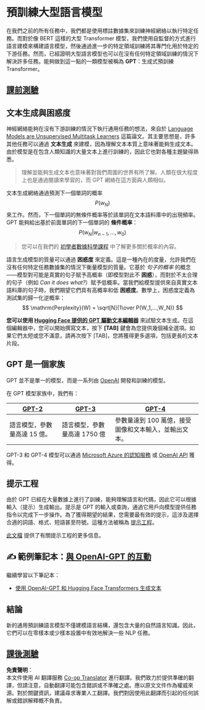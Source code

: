 <!--
CO_OP_TRANSLATOR_METADATA:
{
  "original_hash": "2efbb183384a50f0fc0cde02534d912f",
  "translation_date": "2025-08-24T21:50:39+00:00",
  "source_file": "lessons/5-NLP/20-LangModels/README.md",
  "language_code": "tw"
}
-->
# 預訓練大型語言模型

在我們之前的所有任務中，我們都是使用標註數據集來訓練神經網絡以執行特定任務。而對於像 BERT 這樣的大型 Transformer 模型，我們使用自監督的方式進行語言建模來構建語言模型，然後通過進一步的特定領域訓練將其專門化用於特定的下游任務。然而，已經證明大型語言模型也可以在沒有任何特定領域訓練的情況下解決許多任務。能夠做到這一點的一類模型被稱為 **GPT**：生成式預訓練 Transformer。

## [課前測驗](https://red-field-0a6ddfd03.1.azurestaticapps.net/quiz/120)

## 文本生成與困惑度

神經網絡能夠在沒有下游訓練的情況下執行通用任務的想法，來自於 [Language Models are Unsupervised Multitask Learners](https://cdn.openai.com/better-language-models/language_models_are_unsupervised_multitask_learners.pdf) 這篇論文。其主要思想是，許多其他任務可以通過 **文本生成** 來建模，因為理解文本本質上意味著能夠生成文本。由於模型是在包含人類知識的大量文本上進行訓練的，因此它也對各種主題變得熟悉。

> 理解並能夠生成文本也意味著對我們周圍的世界有所了解。人類在很大程度上也是通過閱讀來學習的，而 GPT 網絡在這方面與人類相似。

文本生成網絡通過預測下一個單詞的概率 $$P(w_N)$$ 來工作。然而，下一個單詞的無條件概率等於該單詞在文本語料庫中的出現頻率。GPT 能夠給出基於前面單詞的下一個單詞的 **條件概率**：$$P(w_N | w_{n-1}, ..., w_0)$$

> 您可以在我們的 [初學者數據科學課程](https://github.com/microsoft/Data-Science-For-Beginners/tree/main/1-Introduction/04-stats-and-probability) 中了解更多關於概率的內容。

語言生成模型的質量可以通過 **困惑度** 來定義。這是一種內在的度量，允許我們在沒有任何特定任務數據集的情況下衡量模型的質量。它基於 *句子的概率* 的概念——模型對可能是真實的句子賦予高概率（即模型對此不 **困惑**），而對於不太合理的句子（例如 *Can it does what?*）賦予低概率。當我們給模型提供來自真實文本語料庫的句子時，我們期望它們具有高概率和低 **困惑度**。數學上，困惑度定義為測試集的歸一化逆概率：
$$
\mathrm{Perplexity}(W) = \sqrt[N]{1\over P(W_1,...,W_N)}
$$ 

**您可以使用 [Hugging Face 提供的 GPT 驅動文本編輯器](https://transformer.huggingface.co/doc/gpt2-large)** 來試驗文本生成。在這個編輯器中，您可以開始撰寫文本，按下 **[TAB]** 鍵會為您提供幾個補全選項。如果它們太短或您不滿意，請再次按下 [TAB]，您將獲得更多選項，包括更長的文本片段。

## GPT 是一個家族

GPT 並不是單一的模型，而是一系列由 [OpenAI](https://openai.com) 開發和訓練的模型。

在 GPT 模型家族中，我們有：

| [GPT-2](https://huggingface.co/docs/transformers/model_doc/gpt2#openai-gpt2) | [GPT-3](https://openai.com/research/language-models-are-few-shot-learners) | [GPT-4](https://openai.com/gpt-4) |
| -- | -- | -- |
|語言模型，參數量高達 15 億。| 語言模型，參數量高達 1750 億 | 參數量達到 100 萬億，接受圖像和文本輸入，並輸出文本。|

GPT-3 和 GPT-4 模型可以通過 [Microsoft Azure 的認知服務](https://azure.microsoft.com/en-us/services/cognitive-services/openai-service/#overview?WT.mc_id=academic-77998-cacaste) 或 [OpenAI API](https://openai.com/api/) 獲得。

## 提示工程

由於 GPT 已經在大量數據上進行了訓練，能夠理解語言和代碼，因此它可以根據輸入（提示）生成輸出。提示是 GPT 的輸入或查詢，通過它用戶向模型提供任務指令以完成下一步操作。為了獲得期望的結果，您需要最有效的提示，這涉及選擇合適的詞語、格式、短語甚至符號。這種方法被稱為 [提示工程](https://learn.microsoft.com/en-us/shows/ai-show/the-basics-of-prompt-engineering-with-azure-openai-service?WT.mc_id=academic-77998-bethanycheum)。

[此文檔](https://learn.microsoft.com/en-us/semantic-kernel/prompt-engineering/?WT.mc_id=academic-77998-bethanycheum) 提供了有關提示工程的更多信息。

## ✍️ 範例筆記本：[與 OpenAI-GPT 的互動](../../../../../lessons/5-NLP/20-LangModels/GPT-PyTorch.ipynb)

繼續學習以下筆記本：

* [使用 OpenAI-GPT 和 Hugging Face Transformers 生成文本](../../../../../lessons/5-NLP/20-LangModels/GPT-PyTorch.ipynb)

## 結論

新的通用預訓練語言模型不僅建模語言結構，還包含大量的自然語言知識。因此，它們可以在零樣本或少樣本設置中有效地解決一些 NLP 任務。

## [課後測驗](https://red-field-0a6ddfd03.1.azurestaticapps.net/quiz/220)

**免責聲明**：  
本文件使用 AI 翻譯服務 [Co-op Translator](https://github.com/Azure/co-op-translator) 進行翻譯。我們致力於提供準確的翻譯，但請注意，自動翻譯可能包含錯誤或不準確之處。應以原文文件作為權威來源。對於關鍵資訊，建議尋求專業人工翻譯。我們對因使用此翻譯而引起的任何誤解或錯誤解釋概不負責。